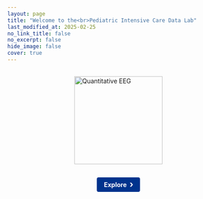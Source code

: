 ```yaml
---
layout: page
title: "Welcome to the<br>Pediatric Intensive Care Data Lab"
last_modified_at: 2025-02-25
no_link_title: false
no_excerpt: false
hide_image: false
cover: true
---
```

<style>
/* Center align the Jekyll theme title */
.page-title, h1.post-title {
  text-align: center;
}

/* Style for the image */
.main-image {
  display: block;
  max-width: 80%;
  height: 200px;
  object-fit: contain;
  margin: 30px auto;
}

/* Button with chevron style */
.explore-link-container {
  text-align: center;
  margin: 30px 0;
}
.button-with-chevron {
  display: inline-block;
  background-color: #00338d; /* UKE blue color */
  color: #ffffff;
  font-weight: bold;
  padding: 8px 16px;
  border-radius: 4px;
  text-decoration: none;
  position: relative;
  padding-right: 30px;
  cursor: pointer;
}

.button-with-chevron:after {
  content: "›";
  position: absolute;
  right: 15px;
  font-size: 20px;
  top: 50%;
  transform: translateY(-50%);
}
</style>

<!-- Main content starts here, after the title rendered by Jekyll theme -->
<img src="{{ '/assets/img/projects/qeeg2.png' | relative_url }}" alt="Quantitative EEG" class="main-image">

<div class="explore-link-container">
  <a href="{{ '/home/' | relative_url }}" class="button-with-chevron">Explore</a>
</div>